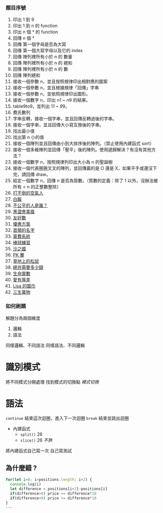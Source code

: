### 題目序號
1. 印出 1 到 9
2. 印出 1 到 n 的 function
3. 印出 n 個 * 的 function
4. 回傳 n 個 *
5. 回傳 第一個字母是否為大寫
6. 回傳 第一個大寫字母以及它的 index
7. 回傳 陣列裡所有小於 n 的 數量
8. 回傳 陣列裡所有小於 n 的 總和
9. 回傳 陣列裡所有小於 n 的 數
10. 回傳 陣列總和
11. 接收一個參數 n，並且按照規律印出相對應的圖案
12. 接收一個參數 n，並且根據規律「回傳」字串
13. 接收一個參數 n，並依照規律印出圖形。
14. 接收一個數字 n，印出 n*1 ~ n*9 的結果。
15. table9to9，並列出 1*1 ~ 9*9。
16. 費氏數列
17. 字串反轉，接收一個字串，並且回傳反轉過後的字串。
18. 接收一個字串，並且回傳大小寫互換後的字串。
19. 找出最小值
20. 找出第 n 小的值
21. 接收一個陣列並且回傳由小到大排序後的陣列。（禁止使用內建函式 sort）
22. 接收一個多維陣列並回傳「壓平」後的陣列。使用遞歸解決？有沒有其他方法？
23. 接收一個數字 n，按照規律列印出大小為 n 的聖誕樹
24. 接收一個代表圈圈叉叉的陣列，並回傳贏的是 O 還是 X，如果平手或還沒下完，請回傳 draw。
25. 給定一個數字 n，回傳 n 是否為質數。（質數的定義：除了 1 以外，沒辦法被所有 < n 的正整數整除）
26. [打不倒的空氣人](http://lidemy-oj.s3-website-ap-southeast-1.amazonaws.com/problems/10)
27. [白飯](http://lidemy-oj.s3-website-ap-southeast-1.amazonaws.com/problems/11)
28. [不公平的人是誰？](http://lidemy-oj.s3-website-ap-southeast-1.amazonaws.com/problems/9)
29. [黑澀會美眉](http://lidemy-oj.s3-website-ap-southeast-1.amazonaws.com/problems/8)
30. [友好數](http://lidemy-oj.s3-website-ap-southeast-1.amazonaws.com/problems/12)
31. [優惠方案](http://lidemy-oj.s3-website-ap-southeast-1.amazonaws.com/problems/13)
32. [首領的名字](http://lidemy-oj.s3-website-ap-southeast-1.amazonaws.com/problems/14)
33. [電費系統](http://lidemy-oj.s3-website-ap-southeast-1.amazonaws.com/problems/15)
34. [棒球練習](http://lidemy-oj.s3-website-ap-southeast-1.amazonaws.com/problems/18)
35. [沙之國](http://lidemy-oj.s3-website-ap-southeast-1.amazonaws.com/problems/16)
36. [PK 賽](http://lidemy-oj.s3-website-ap-southeast-1.amazonaws.com/problems/17)
37. [草地上的松鼠](http://lidemy-oj.s3-website-ap-southeast-1.amazonaws.com/problems/22)
38. [總共需要多少錢](http://lidemy-oj.s3-website-ap-southeast-1.amazonaws.com/problems/20)
39. [生命靈數](http://lidemy-oj.s3-website-ap-southeast-1.amazonaws.com/problems/19)
40. [愛有等差](http://lidemy-oj.s3-website-ap-southeast-1.amazonaws.com/problems/21)
41. [Lisa 的圍巾](http://lidemy-oj.s3-website-ap-southeast-1.amazonaws.com/problems/24)
43. [三生萬物](http://lidemy-oj.s3-website-ap-southeast-1.amazonaws.com/problems/26)

### 如何刷題
解題分為兩個維度
1. 邏輯
2. 語法

同樣邏輯、不同語法
同樣語法、不同邏輯

# 識別模式
將不同模式分開處理
找到模式的切換點 *模式切換*

# 語法
`continue` 結束這次迴圈，進入下一次迴圈
`break` 結束並跳出迴圈
- 內建函式
  - `split()` 26
  - `slice()` 26 *不熟*

將內建函式自己寫一次
自己寫測試

## 為什麼錯 ?
``` js
for(let i=0; i<positions.length; i+2) {
  console.log(i)
  let difference = positions[i+2]-positions[i]
  if(difference>0) price += difference*20
  if(difference<0) price += difference*10
}
···